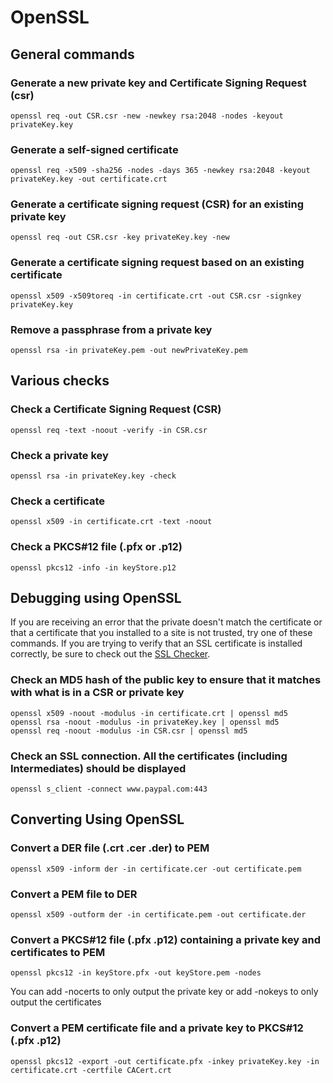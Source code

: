 # OpenSSL

## General commands

### Generate a new private key and Certificate Signing Request (csr)

    openssl req -out CSR.csr -new -newkey rsa:2048 -nodes -keyout privateKey.key

### Generate a self-signed certificate

    openssl req -x509 -sha256 -nodes -days 365 -newkey rsa:2048 -keyout privateKey.key -out certificate.crt

### Generate a certificate signing request (CSR) for an existing private key

    openssl req -out CSR.csr -key privateKey.key -new

### Generate a certificate signing request based on an existing certificate

    openssl x509 -x509toreq -in certificate.crt -out CSR.csr -signkey privateKey.key

### Remove a passphrase from a private key

    openssl rsa -in privateKey.pem -out newPrivateKey.pem


## Various checks

### Check a Certificate Signing Request (CSR)

    openssl req -text -noout -verify -in CSR.csr

### Check a private key

    openssl rsa -in privateKey.key -check

### Check a certificate

    openssl x509 -in certificate.crt -text -noout

### Check a PKCS#12 file (.pfx or .p12)

    openssl pkcs12 -info -in keyStore.p12

## Debugging using OpenSSL

If you are receiving an error that the private doesn't match the certificate or that a certificate that you installed to a site is not trusted, try one of these commands. If you are trying to verify that an SSL certificate is installed correctly, be sure to check out the [SSL Checker](https://www.sslshopper.com/ssl-checker.html).

### Check an MD5 hash of the public key to ensure that it matches with what is in a CSR or private key

    openssl x509 -noout -modulus -in certificate.crt | openssl md5
    openssl rsa -noout -modulus -in privateKey.key | openssl md5
    openssl req -noout -modulus -in CSR.csr | openssl md5

### Check an SSL connection. All the certificates (including Intermediates) should be displayed

    openssl s_client -connect www.paypal.com:443


## Converting Using OpenSSL

### Convert a DER file (.crt .cer .der) to PEM

    openssl x509 -inform der -in certificate.cer -out certificate.pem

### Convert a PEM file to DER

    openssl x509 -outform der -in certificate.pem -out certificate.der

### Convert a PKCS#12 file (.pfx .p12) containing a private key and certificates to PEM

    openssl pkcs12 -in keyStore.pfx -out keyStore.pem -nodes

You can add -nocerts to only output the private key or add -nokeys to only output the certificates

### Convert a PEM certificate file and a private key to PKCS#12 (.pfx .p12)

    openssl pkcs12 -export -out certificate.pfx -inkey privateKey.key -in certificate.crt -certfile CACert.crt
